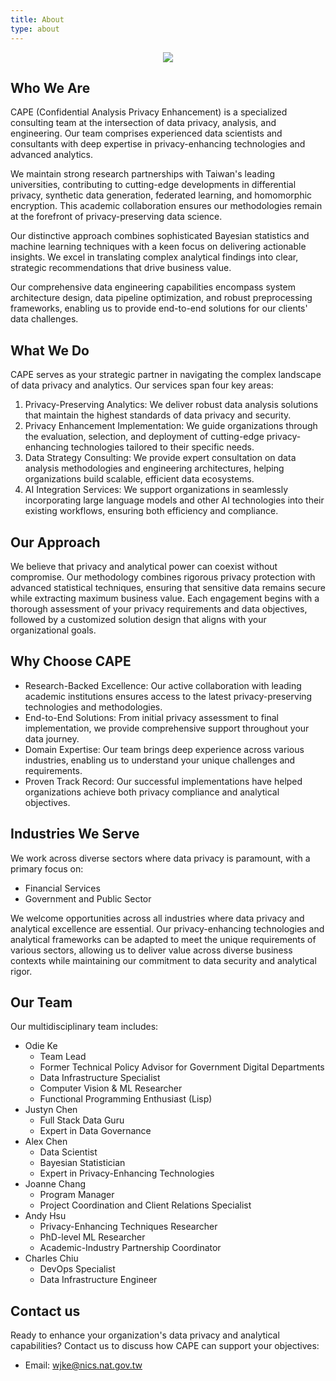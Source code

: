 ```yaml
---
title: About
type: about
---
```


<p align="center"><img src="/cape/images/usie.jpg"></p>

## Who We Are

CAPE (Confidential Analysis Privacy Enhancement) is a specialized consulting team at the intersection of data privacy, analysis, and engineering. 
Our team comprises experienced data scientists and consultants with deep expertise in privacy-enhancing technologies and advanced analytics.

We maintain strong research partnerships with Taiwan's leading universities, contributing to cutting-edge developments in differential privacy, synthetic data generation, federated learning, and homomorphic encryption. 
This academic collaboration ensures our methodologies remain at the forefront of privacy-preserving data science.

Our distinctive approach combines sophisticated Bayesian statistics and machine learning techniques with a keen focus on delivering actionable insights. 
We excel in translating complex analytical findings into clear, strategic recommendations that drive business value.

Our comprehensive data engineering capabilities encompass system architecture design, data pipeline optimization, and robust preprocessing frameworks, 
enabling us to provide end-to-end solutions for our clients' data challenges.

## What We Do

CAPE serves as your strategic partner in navigating the complex landscape of data privacy and analytics. 
Our services span four key areas:

1. Privacy-Preserving Analytics: We deliver robust data analysis solutions that maintain the highest standards of data privacy and security.
2. Privacy Enhancement Implementation: We guide organizations through the evaluation, selection, and deployment of cutting-edge privacy-enhancing technologies tailored to their specific needs.
3. Data Strategy Consulting: We provide expert consultation on data analysis methodologies and engineering architectures, helping organizations build scalable, efficient data ecosystems.
4. AI Integration Services: We support organizations in seamlessly incorporating large language models and other AI technologies into their existing workflows, ensuring both efficiency and compliance.

## Our Approach

We believe that privacy and analytical power can coexist without compromise. 
Our methodology combines rigorous privacy protection with advanced statistical techniques, ensuring that sensitive data remains secure while extracting maximum business value. 
Each engagement begins with a thorough assessment of your privacy requirements and data objectives, followed by a customized solution design that aligns with your organizational goals.

## Why Choose CAPE

* Research-Backed Excellence: Our active collaboration with leading academic institutions ensures access to the latest privacy-preserving technologies and methodologies.
* End-to-End Solutions: From initial privacy assessment to final implementation, we provide comprehensive support throughout your data journey.
* Domain Expertise: Our team brings deep experience across various industries, enabling us to understand your unique challenges and requirements.
* Proven Track Record: Our successful implementations have helped organizations achieve both privacy compliance and analytical objectives.

## Industries We Serve

We work across diverse sectors where data privacy is paramount, with a primary focus on:

* Financial Services
* Government and Public Sector

We welcome opportunities across all industries where data privacy and analytical excellence are essential. 
Our privacy-enhancing technologies and analytical frameworks can be adapted to meet the unique requirements of various sectors, 
allowing us to deliver value across diverse business contexts while maintaining our commitment to data security and analytical rigor.

## Our Team

Our multidisciplinary team includes:

* Odie Ke
  * Team Lead
  * Former Technical Policy Advisor for Government Digital Departments
  * Data Infrastructure Specialist
  * Computer Vision & ML Researcher
  * Functional Programming Enthusiast (Lisp)
* Justyn Chen
  * Full Stack Data Guru
  * Expert in Data Governance
* Alex Chen
  * Data Scientist
  * Bayesian Statistician
  * Expert in Privacy-Enhancing Technologies
* Joanne Chang
  * Program Manager
  * Project Coordination and Client Relations Specialist
* Andy Hsu
  * Privacy-Enhancing Techniques Researcher
  * PhD-level ML Researcher
  * Academic-Industry Partnership Coordinator
* Charles Chiu
  * DevOps Specialist
  * Data Infrastructure Engineer

## Contact us

Ready to enhance your organization's data privacy and analytical capabilities? 
Contact us to discuss how CAPE can support your objectives:

* Email: wjke@nics.nat.gov.tw
